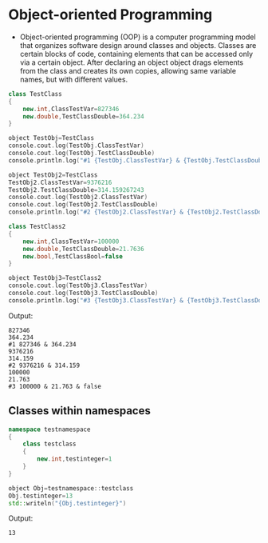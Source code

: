 # Object-oriented Programming

- Object-oriented programming (OOP) is a computer programming model that organizes software design around classes and objects. Classes are certain blocks of code, containing elements that can be accessed only via a certain object. After declaring an object  object drags elements from the class and creates its own copies, allowing same variable names, but with different values.

```cpp
class TestClass
{
	new.int,ClassTestVar=827346
	new.double,TestClassDouble=364.234
}

object TestObj=TestClass
console.cout.log(TestObj.ClassTestVar)
console.cout.log(TestObj.TestClassDouble)
console.println.log("#1 {TestObj.ClassTestVar} & {TestObj.TestClassDouble}")

object TestObj2=TestClass
TestObj2.ClassTestVar=9376216
TestObj2.TestClassDouble=314.159267243
console.cout.log(TestObj2.ClassTestVar)
console.cout.log(TestObj2.TestClassDouble)
console.println.log("#2 {TestObj2.ClassTestVar} & {TestObj2.TestClassDouble}")

class TestClass2
{
	new.int,ClassTestVar=100000
	new.double,TestClassDouble=21.7636
	new.bool,TestClassBool=false
}

object TestObj3=TestClass2
console.cout.log(TestObj3.ClassTestVar)
console.cout.log(TestObj3.TestClassDouble)
console.println.log("#3 {TestObj3.ClassTestVar} & {TestObj3.TestClassDouble} & {TestObj3.TestClassBool}")
```

Output:
```
827346
364.234
#1 827346 & 364.234
9376216
314.159
#2 9376216 & 314.159
100000
21.763
#3 100000 & 21.763 & false
```

## Classes within namespaces

```cpp
namespace testnamespace
{
	class testclass
	{
		new.int,testinteger=1
	}
}

object Obj=testnamespace::testclass
Obj.testinteger=13
std::writeln("{Obj.testinteger}")
```

Output:

```
13
```